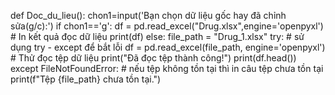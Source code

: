 def Doc_du_lieu():
    chon1=input('Bạn chọn dữ liệu gốc hay đã chỉnh sửa(g/c):')
    if chon1=='g':
        df = pd.read_excel("Drug.xlsx",engine='openpyxl')
    # In kết quả đọc dữ liệu
        print(df)
    else:
        file_path = "Drug_1.xlsx"
        try: # sử dụng try - except để bắt lỗi
            df = pd.read_excel(file_path, engine='openpyxl') # Thử đọc tệp dữ liệu
            print("Đã đọc tệp thành công!")
            print(df.head())
        except FileNotFoundError: # nếu tệp không tồn tại thì in câu tệp chưa tồn tại 
            print(f"Tệp {file_path} chưa tồn tại.")
